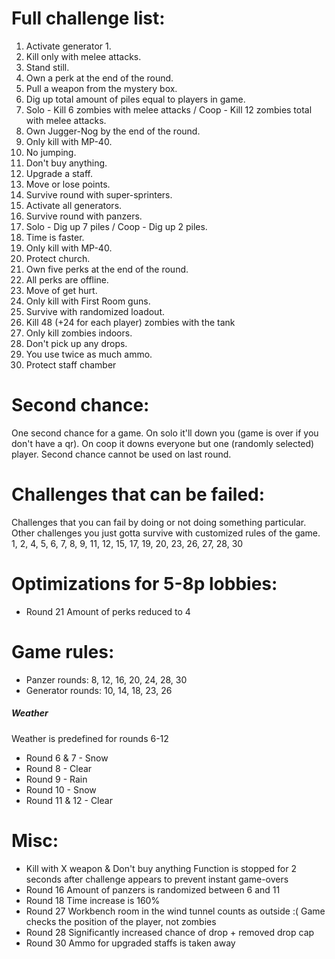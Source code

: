 # Full challenge list:
1. Activate generator 1.
2. Kill only with melee attacks.
3. Stand still.
4. Own a perk at the end of the round.
5. Pull a weapon from the mystery box.
6. Dig up total amount of piles equal to players in game.
7. Solo - Kill 6 zombies with melee attacks / Coop - Kill 12 zombies total with melee attacks.
8. Own Jugger-Nog by the end of the round.
9. Only kill with MP-40.
10. No jumping.
11. Don't buy anything.
12. Upgrade a staff.
13. Move or lose points.
14. Survive round with super-sprinters.
15. Activate all generators.
16. Survive round with panzers.
17. Solo - Dig up 7 piles / Coop - Dig up 2 piles.
18. Time is faster.
19. Only kill with MP-40.
20. Protect church.
21. Own five perks at the end of the round.
22. All perks are offline.
23. Move of get hurt.
24. Only kill with First Room guns.
25. Survive with randomized loadout.
26. Kill 48 (+24 for each player) zombies with the tank
27. Only kill zombies indoors.
28. Don't pick up any drops.
29. You use twice as much ammo.
30. Protect staff chamber

# Second chance:
One second chance for a game. On solo it'll down you (game is over if you don't have a qr). On coop it downs everyone but one (randomly selected) player. Second chance cannot be used on last round.

# Challenges that can be failed:
Challenges that you can fail by doing or not doing something particular. Other challenges you just gotta survive with customized rules of the game.
1, 2, 4, 5, 6, 7, 8, 9, 11, 12, 15, 17, 19, 20, 23, 26, 27, 28, 30

# Optimizations for 5-8p lobbies:
- Round 21
Amount of perks reduced to 4

# Game rules:
- Panzer rounds: 8, 12, 16, 20, 24, 28, 30
- Generator rounds: 10, 14, 18, 23, 26
##### Weather
Weather is predefined for rounds 6-12
- Round 6 & 7 - Snow
- Round 8 - Clear
- Round 9 - Rain
- Round 10 - Snow
- Round 11 & 12 - Clear

# Misc:
- Kill with X weapon & Don't buy anything
Function is stopped for 2 seconds after challenge appears to prevent instant game-overs
- Round 16
Amount of panzers is randomized between 6 and 11
- Round 18
Time increase is 160%
- Round 27
Workbench room in the wind tunnel counts as outside :(
Game checks the position of the player, not zombies
- Round 28
Significantly increased chance of drop + removed drop cap
- Round 30
Ammo for upgraded staffs is taken away